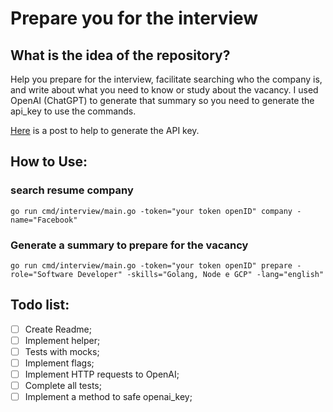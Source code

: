 # Prepare you for the interview

## What is the idea of the repository?

Help you prepare for the interview, facilitate searching who the company is, and write about what you need to know or study about the vacancy.
I used OpenAI (ChatGPT) to generate that summary so you need to generate the api_key to use the commands.

[Here](https://elephas.app/blog/how-to-create-openai-api-keys-cl5c4f21d281431po7k8fgyol0) is a post to help to generate the API key.

## How to Use:

### search resume company
```
go run cmd/interview/main.go -token="your token openID" company -name="Facebook"
```
### Generate a summary to prepare for the vacancy
```
go run cmd/interview/main.go -token="your token openID" prepare -role="Software Developer" -skills="Golang, Node e GCP" -lang="english"
```



## Todo list:
- [ ] Create Readme;
- [ ] Implement helper;
- [ ] Tests with mocks;
- [ ] Implement flags;
- [ ] Implement HTTP requests to OpenAI;
- [ ] Complete all tests;
- [ ] Implement a method to safe openai_key; 